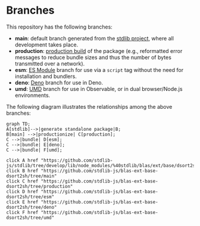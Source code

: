 <!--

@license Apache-2.0

Copyright (c) 2022 The Stdlib Authors.

Licensed under the Apache License, Version 2.0 (the "License");
you may not use this file except in compliance with the License.
You may obtain a copy of the License at

    http://www.apache.org/licenses/LICENSE-2.0

Unless required by applicable law or agreed to in writing, software
distributed under the License is distributed on an "AS IS" BASIS,
WITHOUT WARRANTIES OR CONDITIONS OF ANY KIND, either express or implied.
See the License for the specific language governing permissions and
limitations under the License.

-->

# Branches

This repository has the following branches:

-   **main**: default branch generated from the [stdlib project][stdlib-url], where all development takes place.
-   **production**: [production build][production-url] of the package (e.g., reformatted error messages to reduce bundle sizes and thus the number of bytes transmitted over a network).
-   **esm**: [ES Module][esm-url] branch for use via a `script` tag without the need for installation and bundlers.
-   **deno**: [Deno][deno-url] branch for use in Deno.
-   **umd**: [UMD][umd-url] branch for use in Observable, or in dual browser/Node.js environments.

The following diagram illustrates the relationships among the above branches:

```mermaid
graph TD;
A[stdlib]-->|generate standalone package|B;
B[main] -->|productionize| C[production];
C -->|bundle| D[esm];
C -->|bundle| E[deno];
C -->|bundle| F[umd];

click A href "https://github.com/stdlib-js/stdlib/tree/develop/lib/node_modules/%40stdlib/blas/ext/base/dsort2sh"
click B href "https://github.com/stdlib-js/blas-ext-base-dsort2sh/tree/main"
click C href "https://github.com/stdlib-js/blas-ext-base-dsort2sh/tree/production"
click D href "https://github.com/stdlib-js/blas-ext-base-dsort2sh/tree/esm"
click E href "https://github.com/stdlib-js/blas-ext-base-dsort2sh/tree/deno"
click F href "https://github.com/stdlib-js/blas-ext-base-dsort2sh/tree/umd"
```

[stdlib-url]: https://github.com/stdlib-js/stdlib/tree/develop/lib/node_modules/%40stdlib/blas/ext/base/dsort2sh
[production-url]: https://github.com/stdlib-js/blas-ext-base-dsort2sh/tree/production
[deno-url]: https://github.com/stdlib-js/blas-ext-base-dsort2sh/tree/deno
[umd-url]: https://github.com/stdlib-js/blas-ext-base-dsort2sh/tree/umd
[esm-url]: https://github.com/stdlib-js/blas-ext-base-dsort2sh/tree/esm